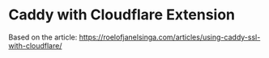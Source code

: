 # Caddy with Cloudflare Extension

Based on the article: https://roelofjanelsinga.com/articles/using-caddy-ssl-with-cloudflare/